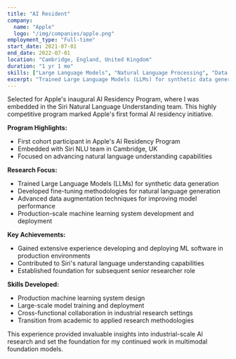 ```yaml
---
title: "AI Resident"
company:
  name: "Apple"
  logo: "/img/companies/apple.png"
employment_type: "Full-time"
start_date: 2021-07-01
end_date: 2022-07-01
location: "Cambridge, England, United Kingdom"
duration: "1 yr 1 mo"
skills: ["Large Language Models", "Natural Language Processing", "Data Augmentation", "Machine Learning", "Python", "Research"]
excerpt: "Trained Large Language Models (LLMs) for synthetic data generation during Apple's highly anticipated first AI & ML residency program."
---
```


Selected for Apple's inaugural AI Residency Program, where I was embedded in the Siri Natural Language Understanding team. This highly competitive program marked Apple's first formal AI residency initiative.

**Program Highlights:**
- First cohort participant in Apple's AI Residency Program
- Embedded with Siri NLU team in Cambridge, UK
- Focused on advancing natural language understanding capabilities

**Research Focus:**
- Trained Large Language Models (LLMs) for synthetic data generation
- Developed fine-tuning methodologies for natural language generation
- Advanced data augmentation techniques for improving model performance
- Production-scale machine learning system development and deployment

**Key Achievements:**
- Gained extensive experience developing and deploying ML software in production environments
- Contributed to Siri's natural language understanding capabilities
- Established foundation for subsequent senior researcher role

**Skills Developed:**
- Production machine learning system design
- Large-scale model training and deployment
- Cross-functional collaboration in industrial research settings
- Transition from academic to applied research methodologies

This experience provided invaluable insights into industrial-scale AI research and set the foundation for my continued work in multimodal foundation models.